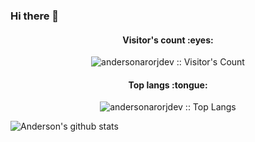 ### Hi there 👋

<!--
**andersonarorjdev/andersonarorjdev** is a ✨ _special_ ✨ repository because its `README.md` (this file) appears on your GitHub profile.

Here are some ideas to get you started:

- 🔭 I’m currently working on ...
- 🌱 I’m currently learning ...
- 👯 I’m looking to collaborate on ...
- 🤔 I’m looking for help with ...
- 💬 Ask me about ...
- 📫 How to reach me: ...
- 😄 Pronouns: ...
- ⚡ Fun fact: ...
-->


<h4 align="center">Visitor's count :eyes:</h4>

<p align="center"><img src="https://profile-counter.glitch.me/{andersonarorjdev}/count.svg" alt="andersonarorjdev :: Visitor's Count" /></p>

<h4 align="center">Top langs :tongue:</h4>

<p align="center"><img src="https://github-readme-stats.vercel.app/api/top-langs/?username=andersonarorjdev&langs_count=10&theme=tokyonight&layout=compact" alt="andersonarorjdev :: Top Langs" /></p>


<span align="center">![Anderson's github stats](https://github-readme-stats.vercel.app/api?username=andersonarorjdev&show_icons=true&title_color=fff&icon_color=79ff97&text_color=9f9f9f&bg_color=151515)</span>
